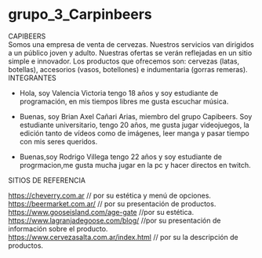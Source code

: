 # grupo_3_Carpinbeers
CAPIBEERS  
Somos una empresa de venta de cervezas. Nuestros servicios van dirigidos a un público joven y adulto. Nuestras ofertas se verán reflejadas en un sitio simple e innovador. Los productos que ofrecemos son: cervezas (latas, botellas), accesorios (vasos, botellones) e indumentaria (gorras remeras).    
INTEGRANTES  
* Hola, soy Valencia Victoria tengo 18 años y soy estudiante de programación, en mis tiempos libres me gusta escuchar música.

* Buenas, soy Brian Axel Cañari Arias, miembro del grupo Capibeers. Soy estudiante universitario, tengo 20 años, me gusta jugar videojuegos, la edición tanto de vídeos como de imágenes, leer manga y pasar tiempo con mis seres queridos.

* Buenas,soy Rodrigo Villega tengo 22 años y soy estudiante de progrmacion,me gusta mucha jugar en la pc y hacer directos en twitch.

  
SITIOS DE REFERENCIA   
  
https://cheverry.com.ar   // por su estética y menú de opciones.  
https://beermarket.com.ar/  // por su presentación de productos.  
https://www.gooseisland.com/age-gate //por su estética.  
https://www.lagranjadegoose.com/blog/  //por su presentación de información sobre el producto.  
 https://www.cervezasalta.com.ar/index.html // por su la descripción de productos.  
